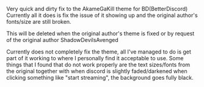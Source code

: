 Very quick and dirty fix to the AkameGaKill theme for BD(BetterDiscord)
Currently all it does is fix the issue of it showing up and the original author's fonts/size are still broken.

This will be deleted when the original author's theme is fixed or by request of the original author ShadowDevilsAvenged


Currently does not completely fix the theme, all I've managed to do is get part of it working to where I personally find it acceptable to use.
Some things that I found that do not work properly are the text sizes/fonts from the original together with when discord is slightly faded/darkened when clicking something like "start streaming", the background goes fully black.
